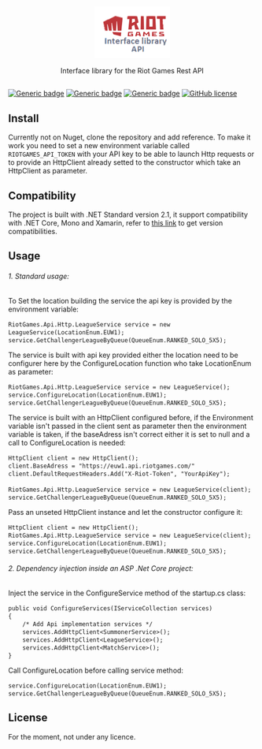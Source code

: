 <p align="center">
  <img src="Resources/logo_library.png">
</p>

<p align="center">Interface library for the Riot Games Rest API</p>

##
[![Generic badge](https://img.shields.io/badge/version-1.1-green.svg)](https://github.com/GoldenGuillaume/RiotGames)
[![Generic badge](https://img.shields.io/badge/runtime-.NET_Standard_2.1-blue.svg)](https://docs.microsoft.com/fr-fr/dotnet/standard/net-standard)
[![Generic badge](https://img.shields.io/badge/dependencies-up_to_date-green.svg)](https://github.com/GoldenGuillaume/RiotGames)
[![GitHub license](https://img.shields.io/github/license/GoldenGuillaume/RiotGames)](https://github.com/GoldenGuillaume/RiotGames)



## Install

Currently not on Nuget, clone the repository and add reference. To make it work you need to set a new environment variable called `RIOTGAMES_API_TOKEN` with your API key to be able to launch Http requests or to provide an HttpClient already
setted to the constructor which take an HttpClient as parameter.

## Compatibility

The project is built with .NET Standard version 2.1, it support compatibility with .NET Core, Mono and Xamarin, refer to [this link](https://docs.microsoft.com/fr-fr/dotnet/standard/net-standard)
to get version compatibilities.

## Usage


###### 1. Standard usage:

To Set the location building the service the api key is provided by the environment variable:
```CSharp
RiotGames.Api.Http.LeagueService service = new LeagueService(LocationEnum.EUW1);
service.GetChallengerLeagueByQueue(QueueEnum.RANKED_SOLO_5X5);
```

The service is built with api key provided either the location need to be configurer
here by the ConfigureLocation function who take LocationEnum as parameter:
```CSharp
RiotGames.Api.Http.LeagueService service = new LeagueService();
service.ConfigureLocation(LocationEnum.EUW1);
service.GetChallengerLeagueByQueue(QueueEnum.RANKED_SOLO_5X5);
```

The service is built with an HttpClient configured before, if the Environment variable
isn't passed in the client sent as parameter then the environment variable is taken, if the
baseAdress isn't correct either it is set to null and a call to ConfigureLocation is needed:
```CSharp
HttpClient client = new HttpClient();
client.BaseAdress = "https://euw1.api.riotgames.com/"
client.DefaultRequestHeaders.Add("X-Riot-Token", "YourApiKey");

RiotGames.Api.Http.LeagueService service = new LeagueService(client);
service.GetChallengerLeagueByQueue(QueueEnum.RANKED_SOLO_5X5);
```

Pass an unseted HttpClient instance and let the constructor configure it:
```CSharp
HttpClient client = new HttpClient();
RiotGames.Api.Http.LeagueService service = new LeagueService(client);
service.ConfigureLocation(LocationEnum.EUW1);
service.GetChallengerLeagueByQueue(QueueEnum.RANKED_SOLO_5X5);
```

###### 2. Dependency injection inside an ASP .Net Core project:

Inject the service in the ConfigureService method of the startup.cs class:
```CSharp
public void ConfigureServices(IServiceCollection services)
{
    /* Add Api implementation services */
    services.AddHttpClient<SummonerService>();
    services.AddHttpClient<LeagueService>();
    services.AddHttpClient<MatchService>();
}
```

Call ConfigureLocation before calling service method:
```CSharp
service.ConfigureLocation(LocationEnum.EUW1);
service.GetChallengerLeagueByQueue(QueueEnum.RANKED_SOLO_5X5);
```

## License

For the moment, not under any licence.
